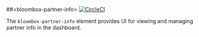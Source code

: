 
##&lt;bloombox-partner-info&gt;  [![CircleCI](https://circleci.com/gh/Bloombox/bloombox-partner-info.svg?style=svg&circle-token=772605f8cb91ea8cc7fdad1e460872569b12f340)](https://circleci.com/gh/Bloombox/bloombox-partner-info)

The `bloombox-partner-info` element provides UI for viewing and managing partner info in the dashboard.
